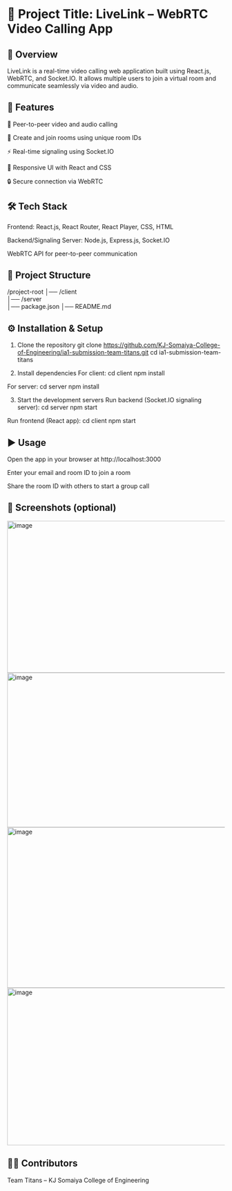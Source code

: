 # 📌 Project Title: LiveLink – WebRTC Video Calling App
## 📖 Overview

LiveLink is a real-time video calling web application built using React.js, WebRTC, and Socket.IO.
It allows multiple users to join a virtual room and communicate seamlessly via video and audio.

## 🚀 Features

🎥 Peer-to-peer video and audio calling

👥 Create and join rooms using unique room IDs

⚡ Real-time signaling using Socket.IO

📱 Responsive UI with React and CSS

🔒 Secure connection via WebRTC

## 🛠️ Tech Stack

Frontend: React.js, React Router, React Player, CSS, HTML

Backend/Signaling Server: Node.js, Express.js, Socket.IO

WebRTC API for peer-to-peer communication

## 📂 Project Structure

/project-root
  │── /client       
  │── /server       
  │── package.json
  │── README.md

## ⚙️ Installation & Setup

1. Clone the repository
git clone https://github.com/KJ-Somaiya-College-of-Engineering/ia1-submission-team-titans.git
cd ia1-submission-team-titans

2. Install dependencies
For client:
cd client
npm install

For server:
cd server
npm install

3. Start the development servers
Run backend (Socket.IO signaling server):
cd server
npm start

Run frontend (React app):
cd client
npm start

## ▶️ Usage

Open the app in your browser at http://localhost:3000

Enter your email and room ID to join a room

Share the room ID with others to start a group call

## 📸 Screenshots (optional)

<img width="750" height="351" alt="image" src="https://github.com/user-attachments/assets/3a863800-c3ee-4a24-ab8a-88b4c83cba8b" />

<img width="718" height="357" alt="image" src="https://github.com/user-attachments/assets/367bf54a-ad2c-4129-bb05-9567b987b235" />

<img width="739" height="371" alt="image" src="https://github.com/user-attachments/assets/c9e94418-237a-4a0f-9847-ff25051988d6" />

<img width="743" height="364" alt="image" src="https://github.com/user-attachments/assets/a5220657-587c-4d8b-9b8b-3aafe9f32354" />

## 👨‍💻 Contributors

Team Titans – KJ Somaiya College of Engineering


